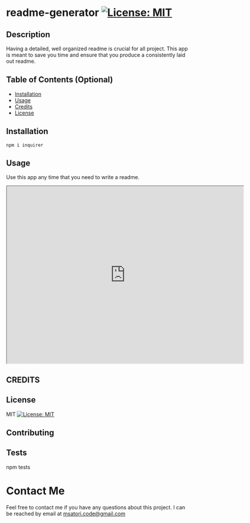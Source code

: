 # readme-generator [![License: MIT](https://img.shields.io/badge/License-MIT-yellow.svg)](https://opensource.org/licenses/MIT)

## Description 

Having a detailed, well organized readme is crucial for all project. This app is meant to save you time and ensure that you produce a consistently laid out readme. 


## Table of Contents (Optional)

* [Installation](#installation)
* [Usage](#usage)
* [Credits](#credits)
* [License](#license)


## Installation
    npm i inquirer

## Usage 
Use this app any time that you need to write a readme. 

<iframe src="https://drive.google.com/file/d/1BlcXOdyBNVIZLLolrmbR6ubCzD-nPHG8/preview" width="640" height="480"></iframe>

## CREDITS


## License
MIT [![License: MIT](https://img.shields.io/badge/License-MIT-yellow.svg)](https://opensource.org/licenses/MIT)

## Contributing

## Tests
npm tests

# Contact Me
Feel free to contact me if you have any questions about this project. I can be reached by email at msatori.code@gmail.com
